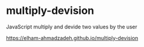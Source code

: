 # multiply-devision
JavaScript multiply and devide two values by the user


 https://elham-ahmadzadeh.github.io/multiply-devision
